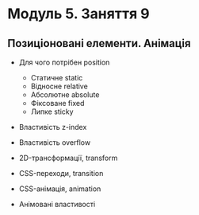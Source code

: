 # Модуль 5. Заняття 9

## Позиціоновані елементи. Анімація

- Для чого потрібен position
  - Статичне static
  - Відносне relative
  - Абсолютне absolute
  - Фіксоване fixed
  - Липке sticky
- Властивість z-index
- Властивість overflow

- 2D-трансформації, transform
- CSS-переходи, transition
- CSS-анімація, animation
- Анімовані властивості
